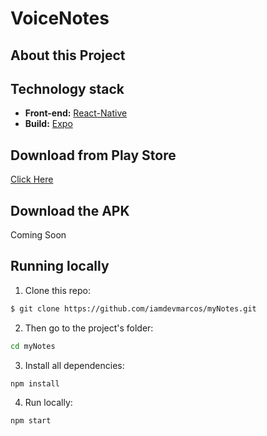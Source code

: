 # VoiceNotes


## About this Project

## Technology stack

- **Front-end:** [React-Native](https://reactnative.dev/)
- **Build:** [Expo](https://expo.dev/)

## Download from Play Store

[Click Here](https://play.google.com/store/apps/details?id=com.iamdevmarcos.mynotes)

## Download the APK

Coming Soon

## Running locally

1. Clone this repo:

```sh
$ git clone https://github.com/iamdevmarcos/myNotes.git
```

2. Then go to the project's folder:

```sh
cd myNotes
```

3. Install all dependencies:

```sh
npm install
```

4. Run locally:

```sh
npm start
```
